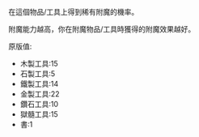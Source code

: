 在這個物品/工具上得到稀有附魔的機率。

附魔能力越高，你在附魔物品/工具時獲得的附魔效果越好。

原版值:

* 木製工具:15
* 石製工具:5
* 鐵製工具:14
* 金製工具:22
* 鑽石工具:10
* 獄髓工具:15
* 書:1
